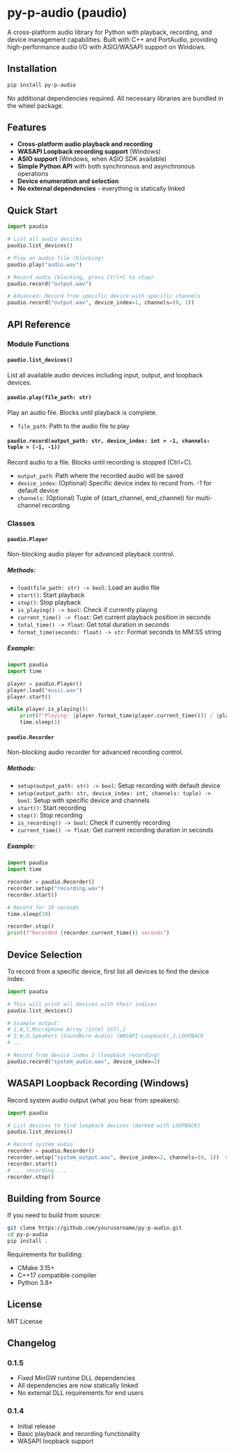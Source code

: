 # py-p-audio (paudio)

A cross-platform audio library for Python with playback, recording, and device management capabilities. Built with C++ and PortAudio, providing high-performance audio I/O with ASIO/WASAPI support on Windows.

## Installation

```bash
pip install py-p-audio
```

No additional dependencies required. All necessary libraries are bundled in the wheel package.

## Features

- **Cross-platform audio playback and recording**
- **WASAPI Loopback recording support** (Windows)
- **ASIO support** (Windows, when ASIO SDK available)
- **Simple Python API** with both synchronous and asynchronous operations
- **Device enumeration and selection**
- **No external dependencies** - everything is statically linked

## Quick Start

```python
import paudio

# List all audio devices
paudio.list_devices()

# Play an audio file (blocking)
paudio.play("audio.wav")

# Record audio (blocking, press Ctrl+C to stop)
paudio.record("output.wav")

# Advanced: Record from specific device with specific channels
paudio.record("output.wav", device_index=1, channels=(0, 1))
```

## API Reference

### Module Functions

#### `paudio.list_devices()`
List all available audio devices including input, output, and loopback devices.

#### `paudio.play(file_path: str)`
Play an audio file. Blocks until playback is complete.
- `file_path`: Path to the audio file to play

#### `paudio.record(output_path: str, device_index: int = -1, channels: tuple = (-1, -1))`
Record audio to a file. Blocks until recording is stopped (Ctrl+C).
- `output_path`: Path where the recorded audio will be saved
- `device_index`: (Optional) Specific device index to record from. -1 for default device
- `channels`: (Optional) Tuple of (start_channel, end_channel) for multi-channel recording

### Classes

#### `paudio.Player`
Non-blocking audio player for advanced playback control.

##### Methods:
- `load(file_path: str) -> bool`: Load an audio file
- `start()`: Start playback
- `stop()`: Stop playback
- `is_playing() -> bool`: Check if currently playing
- `current_time() -> float`: Get current playback position in seconds
- `total_time() -> float`: Get total duration in seconds
- `format_time(seconds: float) -> str`: Format seconds to MM:SS string

##### Example:
```python
import paudio
import time

player = paudio.Player()
player.load("music.wav")
player.start()

while player.is_playing():
    print(f"Playing: {player.format_time(player.current_time())} / {player.format_time(player.total_time())}")
    time.sleep(1)
```

#### `paudio.Recorder`
Non-blocking audio recorder for advanced recording control.

##### Methods:
- `setup(output_path: str) -> bool`: Setup recording with default device
- `setup(output_path: str, device_index: int, channels: tuple) -> bool`: Setup with specific device and channels
- `start()`: Start recording
- `stop()`: Stop recording
- `is_recording() -> bool`: Check if currently recording
- `current_time() -> float`: Get current recording duration in seconds

##### Example:
```python
import paudio
import time

recorder = paudio.Recorder()
recorder.setup("recording.wav")
recorder.start()

# Record for 10 seconds
time.sleep(10)

recorder.stop()
print(f"Recorded {recorder.current_time()} seconds")
```

## Device Selection

To record from a specific device, first list all devices to find the device index:

```python
import paudio

# This will print all devices with their indices
paudio.list_devices()

# Example output:
# 1,W,I,Microphone Array (Intel SST),2
# 2,W,O,Speakers (SoundWire Audio) (WASAPI-Loopback),2,LOOPBACK
# ...

# Record from device index 2 (loopback recording)
paudio.record("system_audio.wav", device_index=2)
```

## WASAPI Loopback Recording (Windows)

Record system audio output (what you hear from speakers):

```python
import paudio

# List devices to find loopback devices (marked with LOOPBACK)
paudio.list_devices()

# Record system audio
recorder = paudio.Recorder()
recorder.setup("system_output.wav", device_index=2, channels=(0, 1))  # Stereo recording
recorder.start()
# ... recording ...
recorder.stop()
```

## Building from Source

If you need to build from source:

```bash
git clone https://github.com/yourusername/py-p-audio.git
cd py-p-audio
pip install .
```

Requirements for building:
- CMake 3.15+
- C++17 compatible compiler
- Python 3.8+

## License

MIT License

## Changelog

### 0.1.5
- Fixed MinGW runtime DLL dependencies
- All dependencies are now statically linked
- No external DLL requirements for end users

### 0.1.4
- Initial release
- Basic playback and recording functionality
- WASAPI loopback support